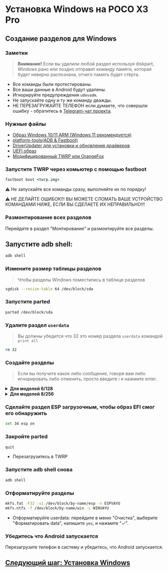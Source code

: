 # Установка Windows на POCO X3 Pro
## Создание разделов для Windows
### Заметки
> **Внимание!** Если вы удалили любой раздел используя diskpart, Windows рано или поздно отправит команду памяти, которая будет неверно распознана, отчего память будет стёрта.
- Все команды были протестированы.
- Все ваши данные в Android будут удалены.
- Игнорируйте предупреждения `udevadm`.
- Не запускайте одну и ту же команду дважды.
- НЕ ПЕРЕЗАГРУЖАЙТЕ ТЕЛЕФОН если думаете, что совершли ошибку - обратитесь в [Telegram-чат проекта](https://t.me/winonvayualt).

### Нужные файлы
- [Образ Windows 10/11 ARM (Windows 11 рекомендуется)](https://uupdump.net/)
- [platform-tools(ADB & Fastboot)](https://developer.android.com/studio/releases/platform-tools)
- [DriverUpdater для установки и обновления драйверов](https://github.com/WOA-Project/DriverUpdater/releases/)
- [UEFI образ](https://github.com/halal-beef/edk2-msm/releases/tag/latest)
- [Модифицированный TWRP или OrangeFox](https://github.com/woa-vayu/Port-Windows-11-Poco-X3-pro/releases/tag/Recoveries)

### Запустите TWRP через комьютер с помощью fastboot
```cmd
fastboot boot <twrp.img>
```
⚠️ Не запускайте все команды сразу, выполняйте их по порядку!

⚠️ НЕ ДЕЛАЙТЕ ОШИБОК!!! ВЫ МОЖЕТЕ СЛОМАТЬ ВАШЕ УСТРОЙСТВО КОМАНДАМИ НИЖЕ, ЕСЛИ ВЫ СДЕЛАЕТЕ ИХ НЕПРАВИЛЬНО!!!

### Размонтирование всех разделов
Перейдите в раздел "Монтирование" и размонтируйте все разделы.

## Запустите adb shell:
```cmd
adb shell
```

### Измените размер таблицы разделов
> Чтобы разделы Windows поместились в таблице разделов
```sh
sgdisk --resize-table 64 /dev/block/sda
```

### Запустите parted
```sh
parted /dev/block/sda
```

### Удалите раздел `userdata`
> Вы должны убедится что 32 это номер раздела `userdata` командой
>  `print all`
```sh
rm 32
```

### Создайте разделы
> Если вы получите какое либо сообщение, говоря вам либо игнорировать либо отменить, просто введите i и нажмите enter.

<details>
<summary><strong>Для моделей 6/128</strong></summary>
- Создайте раздел `userdata` для использования Android вместе с Windows
```sh
mkpart userdata ext4 11.8GB 68.6GB
```

- Создайте раздел, в который будет установлена Windows
```sh
mkpart win ntfs 68.6GB 126GB
```

- Создайте ESP раздел (будет содержать загрузчик Windows)
```sh
mkpart esp fat32 126.6GB 127GB
```
</details>

<details>
<summary><strong>Для моделей 8/256</strong></summary>
- Создайте раздел `userdata` для использования Android вместе с Windows
```sh
mkpart userdata ext4 11.8GB 134.6GB
```

- Создайте раздел на который будет установлена Windows
```sh
mkpart win ntfs 134.6GB 254GB
```

- Создайте ESP раздел (будет содержать загрузчик Windows)
```sh
mkpart esp fat32 254GB 255GB
```
</details>


### Сделайте раздел ESP загрузочным, чтобы образ EFI смог его обнаружить
```sh
set 34 esp on
```

### Закройте parted
```sh
quit
```

- Перезагрузитесь в TWRP

### Запустите adb shell снова
```cmd
adb shell
```

### Отформатируйте разделы
```sh
mkfs.fat -F32 -s1 /dev/block/by-name/esp -n ESPVAYU
mkfs.ntfs -f /dev/block/by-name/win -L WINVAYU
```

- Отформатируйте userdata: перейдите в меню "Очистка", выберите "Форматировать data", напишите `yes`, и нажмите "✓".

### Убедитесь что Android запускается
Перезагрузите телефон в систему и убедитесь, что Android запускается.

## [Следующий шаг: Установка Windows](/guide/Russian/2-install-ru.md)
